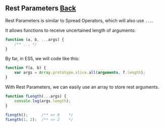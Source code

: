 ## Rest Parameters [Back](./../es6.md)

Rest Parameters is similar to Spread Operators, which will also use `...`.

It allows functions to receive uncertained length of arguments:

```js
function (a, b, ...args) {
    /** ... */
}
```

By far, in ES5, we will code like this:

```js
function f(a, b) {
    var args = Array.prototype.slice.all(arguments, f.length);
}
```

With Rest Parameters, we can easily use an array to store rest arguments.

```js
function fLength(...args) {
    console.log(args.length);
}

fLength();      /** => 0    */
fLength(1, 2);  /** => 2    */
```